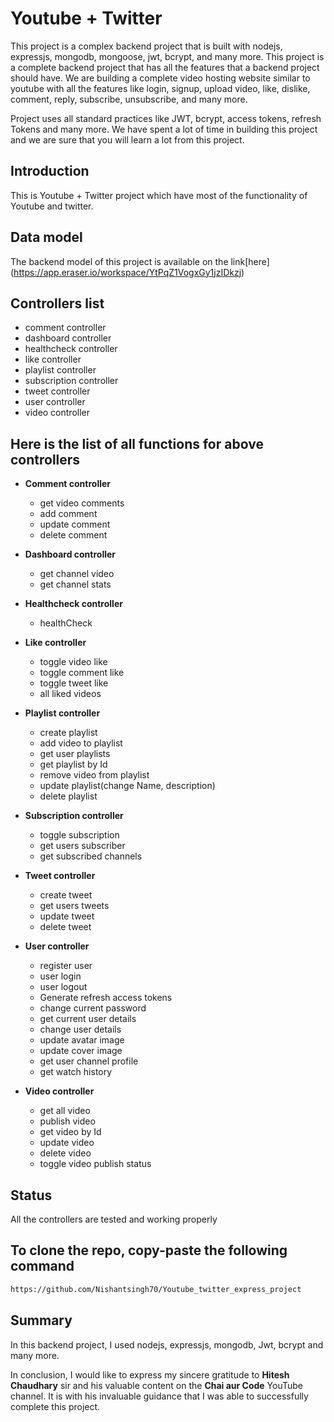 # Youtube + Twitter
This project is a complex backend project that is built with nodejs, expressjs, mongodb, mongoose, jwt, bcrypt, and many more. This project is a complete backend project that has all the features that a backend project should have. We are building a complete video hosting website similar to youtube with all the features like login, signup, upload video, like, dislike, comment, reply, subscribe, unsubscribe, and many more.

Project uses all standard practices like JWT, bcrypt, access tokens, refresh Tokens and many more. We have spent a lot of time in building this project and we are sure that you will learn a lot from this project.

## Introduction

This is Youtube + Twitter project which have most of the functionality of Youtube and twitter.

## Data model

The backend model of this project is available on the link[here]
(https://app.eraser.io/workspace/YtPqZ1VogxGy1jzIDkzj)

## Controllers list

- comment controller
- dashboard controller
- healthcheck controller
- like controller
- playlist controller
- subscription controller
- tweet controller
- user controller
- video controller

## Here is the list of all functions for above controllers

- **Comment controller**

  - get video comments
  - add comment
  - update comment
  - delete comment

- **Dashboard controller**
  - get channel video
  - get channel stats

- **Healthcheck controller**
  - healthCheck

- **Like controller**
  - toggle video like
  - toggle comment like
  - toggle tweet like
  - all liked videos

- **Playlist controller**
  - create playlist
  - add video to playlist
  - get user playlists
  - get playlist by Id
  - remove video from playlist
  - update playlist(change Name, description)
  - delete playlist

- **Subscription controller**
  - toggle subscription
  - get users subscriber
  - get subscribed channels

- **Tweet controller**
  - create tweet
  - get users tweets
  - update tweet
  - delete tweet

- **User controller**
  - register user
  - user login
  - user logout
  - Generate refresh access tokens
  - change current password
  - get current user details
  - change user details
  - update avatar image
  - update cover image
  - get user channel profile
  - get watch history

- **Video controller**
  - get all video
  - publish video
  - get video by Id
  - update video
  - delete video
  - toggle video publish status

## Status

All the controllers are tested and working properly

## To clone the repo, copy-paste the following command
 ```bash
https://github.com/Nishantsingh70/Youtube_twitter_express_project
```
## Summary

In this backend project, I used nodejs, expressjs, mongodb, Jwt, bcrypt and many more.

In conclusion, I would like to express my sincere gratitude to **Hitesh Chaudhary** sir and his valuable content on the **Chai aur Code** YouTube channel. It is with his invaluable guidance that I was able to successfully complete this project.
